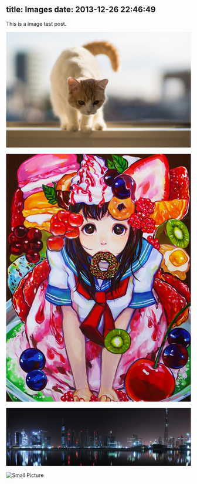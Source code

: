 title: Images
date: 2013-12-26 22:46:49
---

This is a image test post.

![](/imgs/wallpaper-2572384.jpg)

![Caption](/imgs/wallpaper-2311325.jpg)

![](/imgs/wallpaper-878514.jpg)

![Small Picture](http://placehold.it/350x150.jpg)